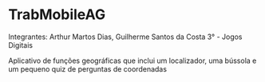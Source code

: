 # TrabMobileAG
 Integrantes: Arthur Martos Dias, Guilherme Santos da Costa
 3° - Jogos Digitais

Aplicativo de funções geográficas que inclui um localizador, uma bússola e um pequeno quiz de perguntas de coordenadas
